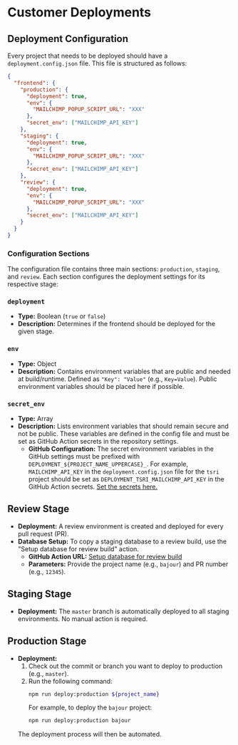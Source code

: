 # Customer Deployments

## Deployment Configuration

Every project that needs to be deployed should have a `deployment.config.json` file. This file is structured as follows:

```json
{
  "frontend": {
    "production": {
      "deployment": true,
      "env": {
        "MAILCHIMP_POPUP_SCRIPT_URL": "XXX"
      },
      "secret_env": ["MAILCHIMP_API_KEY"]
    },
    "staging": {
      "deployment": true,
      "env": {
        "MAILCHIMP_POPUP_SCRIPT_URL": "XXX"
      },
      "secret_env": ["MAILCHIMP_API_KEY"]
    },
    "review": {
      "deployment": true,
      "env": {
        "MAILCHIMP_POPUP_SCRIPT_URL": "XXX"
      },
      "secret_env": ["MAILCHIMP_API_KEY"]
    }
  }
}
```

### Configuration Sections

The configuration file contains three main sections: `production`, `staging`, and `review`. Each section configures the deployment settings for its respective stage:

### `deployment`
- **Type:** Boolean (`true` or `false`)
- **Description:** Determines if the frontend should be deployed for the given stage.

### `env`
- **Type:** Object
- **Description:** Contains environment variables that are public and needed at build/runtime. Defined as `"Key": "Value"` (e.g., `Key=Value`). Public environment variables should be placed here if possible.

### `secret_env`
- **Type:** Array
- **Description:** Lists environment variables that should remain secure and not be public. These variables are defined in the config file and must be set as GitHub Action secrets in the repository settings.
    - **GitHub Configuration:** The secret environment variables in the GitHub settings must be prefixed with `DEPLOYMENT_${PROJECT_NAME_UPPERCASE}_`. For example, `MAILCHIMP_API_KEY` in the `deployment.config.json` file for the `tsri` project should be set as `DEPLOYMENT_TSRI_MAILCHIMP_API_KEY` in the GitHub Action secrets. [Set the secrets here.](https://github.com/wepublish/wepublish/settings/secrets/actions)

## Review Stage
- **Deployment:** A review environment is created and deployed for every pull request (PR).
- **Database Setup:** To copy a staging database to a review build, use the "Setup database for review build" action.
    - **GitHub Action URL:** [Setup database for review build](https://github.com/wepublish/wepublish/actions/workflows/on-demand-deploy-project-database.yml)
    - **Parameters:** Provide the project name (e.g., `bajour`) and PR number (e.g., `12345`).

## Staging Stage
- **Deployment:** The `master` branch is automatically deployed to all staging environments. No manual action is required.

## Production Stage
- **Deployment:**
    1. Check out the commit or branch you want to deploy to production (e.g., `master`).
    2. Run the following command:
       ```sh
       npm run deploy:production ${project_name}
       ```
       For example, to deploy the `bajour` project:
       ```sh
       npm run deploy:production bajour
       ```
  The deployment process will then be automated.
